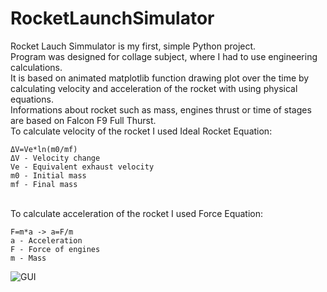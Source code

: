 # RocketLaunchSimulator
Rocket Lauch Simmulator is my first, simple Python project.
</br>Program was designed for collage subject, where I had to use engineering calculations. 
</br>It is based on animated  matplotlib function drawing plot over the time by calculating velocity and acceleration of the rocket with using physical equations.
</br>Informations about rocket such as mass, engines thrust or time of stages are based on Falcon F9 Full Thurst.
</br>To calculate velocity of the rocket I used Ideal Rocket Equation:
```
ΔV=Ve*ln(m0/mf)
ΔV - Velocity change
Ve - Equivalent exhaust velocity
m0 - Initial mass
mf - Final mass
```
</br>To calculate acceleration of the rocket I used Force Equation:
```
F=m*a -> a=F/m
a - Acceleration
F - Force of engines
m - Mass
```
![GUI](https://user-images.githubusercontent.com/82718318/115379333-bad9ba00-a1d1-11eb-89f3-3d06ca5f0a13.JPG)
